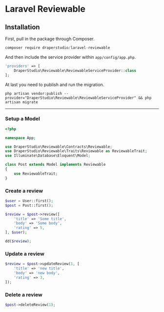 # Laravel Reviewable

## Installation

First, pull in the package through Composer.

```js
composer require draperstudio/laravel-reviewable
```

And then include the service provider within `app/config/app.php`.

```php
'providers' => [
    DraperStudio\Reviewable\ReviewableServiceProvider::class
];
```

At last you need to publish and run the migration.
```
php artisan vendor:publish --provider="DraperStudio\Reviewable\ReviewableServiceProvider" && php artisan migrate
```

-----

### Setup a Model
```php
<?php

namespace App;

use DraperStudio\Reviewable\Contracts\Reviewable;
use DraperStudio\Reviewable\Traits\Reviewable as ReviewableTrait;
use Illuminate\Database\Eloquent\Model;

class Post extends Model implements Reviewable
{
    use ReviewableTrait;
}
```

### Create a review
```php
$user = User::first();
$post = Post::first();

$review = $post->review([
    'title' => 'Some title',
    'body' => 'Some body',
    'rating' => 5,
], $user);

dd($review);
```

### Update a review
```php
$review = $post->updateReview(1, [
    'title' => 'new title',
    'body' => 'new body',
    'rating' => 3,
]);
```

### Delete a review
```php
$post->deleteReview(1);
```
